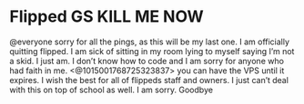 # Flipped GS KILL ME NOW

@everyone sorry for all the pings, as this will be my last one. I am officially quitting flipped. I am sick of sitting in my room lying to myself saying I’m not a skid. I just am. I don’t know how to code and I am sorry for anyone who had faith in me. <@1015001768725323837> you can have the VPS until it expires. I wish the best for all of flippeds staff and owners. I just can’t deal with this on top of school as well. I am sorry. Goodbye
